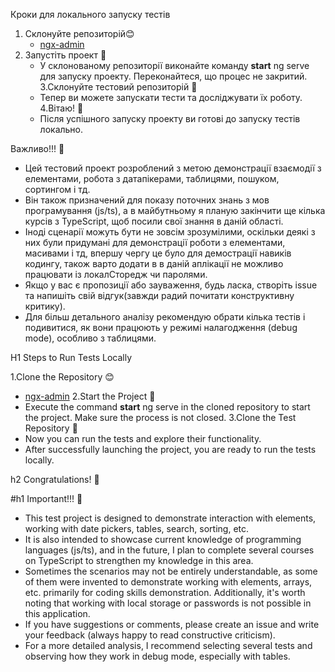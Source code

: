 Кроки для локального запуску тестів

1. Склонуйте репозиторій😊
   - [ngx-admin](https://github.com/user/repo/blob/branch/other_file.md) 
2. Запустіть проект 🚀
   - У склонованому репозиторії виконайте команду **start**  ng serve для запуску проекту. Переконайтеся, що процес не закритий.
3.Склонуйте тестовий репозиторій 🔄
   - Тепер ви можете запускати тести та досліджувати їх роботу.
4.Вітаю! 🎉
   - Після успішного запуску проекту ви готові до запуску тестів локально.


Важливо!!! 🛑

- Цей тестовий проект розроблений з метою демонстрації взаємодії з елементами, робота з датапікерами, таблицями, пошуком, сортингом і тд.
- Він також призначений для показу поточних знань з мов програмування (js/ts), а в майбутньому я планую закінчити ще кілька курсів з TypeScript, щоб посили свої знання в даній області.
- Іноді сценарії можуть бути не зовсім зрозумілими, оскільки деякі з них були придумані для демонстрації роботи з елементами, масивами і тд, впершу чергу це було  для демострації навиків кодингу, також варто додати в в даній аплікації не можливо працювати із локалСторедж чи паролями.
- Якщо у вас є пропозиції або зауваження, будь ласка, створіть issue та напишіть свій відгук(завжди радий почитати конструктивну критику).
- Для більш детального аналізу рекомендую обрати кілька тестів і подивитися, як вони працюють у режимі налагодження (debug mode), особливо з таблицями.




H1 Steps to Run Tests Locally

1.Clone the Repository 😊
 - [ngx-admin](https://github.com/user/repo/blob/branch/other_file.md) 
2.Start the Project 🚀
 - Execute the command **start** ng serve in the cloned repository to start the project. Make sure the process is not closed.
3.Clone the Test Repository 🔄
 - Now you can run the tests and explore their functionality.
 - After successfully launching the project, you are ready to run the tests locally.

h2 Congratulations! 🎉

#h1 Important!!! 🛑
 - This test project is designed to demonstrate interaction with elements, working with date pickers, tables, search, sorting, etc.
 - It is also intended to showcase current knowledge of programming languages (js/ts), and in the future, I plan to complete several courses on TypeScript to strengthen my knowledge in this area.
 - Sometimes the scenarios may not be entirely understandable, as some of them were invented to demonstrate working with elements, arrays, etc. primarily for coding skills demonstration. Additionally, it's worth noting that working with local storage or passwords is not 
   possible in this application.
 - If you have suggestions or comments, please create an issue and write your feedback (always happy to read constructive criticism).
 - For a more detailed analysis, I recommend selecting several tests and observing how they work in debug mode, especially with tables.
